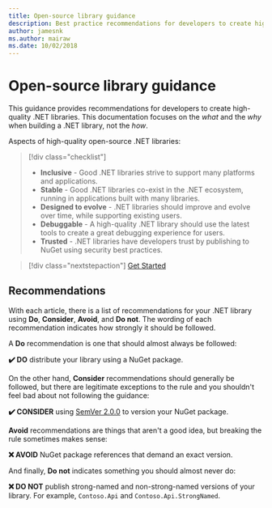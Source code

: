 ```yaml
---
title: Open-source library guidance
description: Best practice recommendations for developers to create high quality .NET libraries.
author: jamesnk
ms.author: mairaw
ms.date: 10/02/2018
---
```

# Open-source library guidance

This guidance provides recommendations for developers to create high-quality .NET libraries. This documentation focuses on the *what* and the *why* when building a .NET library, not the *how*.

Aspects of high-quality open-source .NET libraries:

> [!div class="checklist"]
> * **Inclusive** - Good .NET libraries strive to support many platforms and applications.
> * **Stable** - Good .NET libraries co-exist in the .NET ecosystem, running in applications built with many libraries.
> * **Designed to evolve** - .NET libraries should improve and evolve over time, while supporting existing users.
> * **Debuggable** - A high-quality .NET library should use the latest tools to create a great debugging experience for users.
> * **Trusted** - .NET libraries have developers trust by publishing to NuGet using security best practices.

> [!div class="nextstepaction"]
> [Get Started](./get-started.md)

## Recommendations

With each article, there is a list of recommendations for your .NET library using **Do**, **Consider**, **Avoid**, and **Do not**. The wording of each recommendation indicates how strongly it should be followed.

A **Do** recommendation is one that should almost always be followed:

**✔️ DO** distribute your library using a NuGet package.

On the other hand, **Consider** recommendations should generally be followed, but there are legitimate exceptions to the rule and you shouldn't feel bad about not following the guidance:

**✔️ CONSIDER** using [SemVer 2.0.0](https://semver.org/) to version your NuGet package.

**Avoid** recommendations are things that aren't a good idea, but breaking the rule sometimes makes sense:

**❌ AVOID** NuGet package references that demand an exact version.

And finally, **Do not** indicates something you should almost never do:

**❌ DO NOT** publish strong-named and non-strong-named versions of your library. For example, `Contoso.Api` and `Contoso.Api.StrongNamed`.
